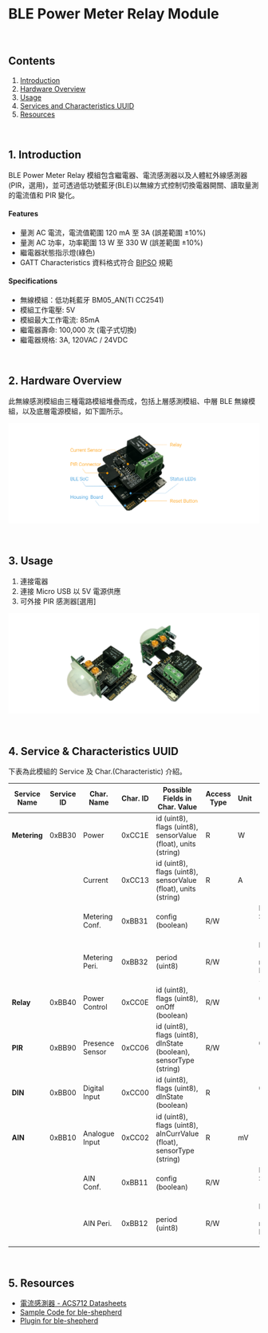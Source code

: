 # BLE Power Meter Relay Module  

<br />

## Contents  
1. [Introduction](#Introduction)  
2. [Hardware Overview](#HW_Overview)  
3. [Usage](#Usage)  
4. [Services and Characteristics UUID](#Service_Char_UUID)  
5. [Resources](#Resources)  

<a name="Introduction"></a>
<br />
## 1. Introduction  

BLE Power Meter Relay 模組包含繼電器、電流感測器以及人體紅外線感測器(PIR，選用)，並可透過低功號藍牙(BLE)以無線方式控制切換電器開關、讀取量測的電流值和 PIR 變化。  

#### Features  
 * 量測 AC 電流，電流值範圍 120 mA 至 3A (誤差範圍 ±10%)  
 * 量測 AC 功率，功率範圍 13 W 至 330 W (誤差範圍 ±10%)  
 * 繼電器狀態指示燈(綠色)  
 * GATT Characteristics 資料格式符合 [BIPSO](https://github.com/bluetoother/bipso/wiki/BIPSO-Specification) 規範   

#### Specifications  
 * 無線模組：低功耗藍牙 BM05_AN(TI CC2541)  
 * 模組工作電壓: 5V  
 * 模組最大工作電流: 85mA  
 * 繼電器壽命: 100,000 次 (電子式切換)  
 * 繼電器規格: 3A, 120VAC / 24VDC  

<a name="HW_Overview"></a>
<br />
## 2. Hardware Overview  

此無線感測模組由三種電路模組堆疊而成，包括上層感測模組、中層 BLE 無線模組，以及底層電源模組，如下圖所示。  

![Relay](https://raw.githubusercontent.com/sivann-tw/sivann-modules/master/media/ble_relay.png)  

<a name="Usage"></a>
<br />
## 3. Usage  

1. 連接電器  
2. 連接 Micro USB 以 5V 電源供應  
3. 可外接 PIR 感測器[選用]  

![Relay_PIR](https://raw.githubusercontent.com/sivann-tw/sivann-modules/master/media/ble_relay_pir.png)  

<a name="Service_Char_UUID"></a>
<br />
## 4. Service & Characteristics UUID  

下表為此模組的 Service 及 Char.(Characteristic) 介紹。  

| Service Name | Service ID | Char. Name      | Char. ID | Possible Fields in Char. Value                                       | Access Type | Unit | Description                                  |  
|--------------|------------|-----------------|----------|----------------------------------------------------------------------|-------------|------|----------------------------------------------|  
| **Metering** |  0xBB30    | Power           | 0xCC1E   | id (uint8), flags (uint8), sensorValue (float), units (string)       | R           | W    |                                              |  
|              |            | Current         | 0xCC13   | id (uint8), flags (uint8), sensorValue (float), units (string)       | R           | A    |                                              |  
|              |            | Metering Conf.  | 0xBB31   | config (boolean)                                                     | R/W         |      | Measurment Switch. 0 (OFF), 1 (ON)           |  
|              |            | Metering Peri.  | 0xBB32   | period (uint8)                                                       | R/W         |      | Period = [Data * 10] ms, Data Range : 10~255 |  
| **Relay**    |  0xBB40    | Power Control   | 0xCC0E   | id (uint8), flags (uint8), onOff (boolean)                           | R/W         |      | 0 (NC), 1 (NO)                               |  
| **PIR**      |  0xBB90    | Presence Sensor | 0xCC06   | id (uint8), flags (uint8), dInState (boolean), sensorType (string)   | R/W         |      | 0 (Low), 1 (High)                            |  
| **DIN**      |  0xBB00    | Digital Input   | 0xCC00   | id (uint8), flags (uint8), dInState (boolean)                        | R           |      | 0 (Low), 1 (High)                            |  
| **AIN**      |  0xBB10    | Analogue Input  | 0xCC02   | id (uint8), flags (uint8), aInCurrValue (float), sensorType (string) | R           | mV   |                                              |  
|              |            | AIN Conf.       | 0xBB11   | config (boolean)                                                     | R/W         |      | Measurment Switch. 0 (OFF), 1 (ON)           |  
|              |            | AIN Peri.       | 0xBB12   | period (uint8)                                                       | R/W         |      | Period = [Data * 10] ms, Data Range : 10~255 |  

<a name="Resources"></a>
<br />
## 5. Resources  

 * [電流感測器 - ACS712 Datasheets](https://www.allegromicro.com/~/media/Files/Datasheets/ACS712-Datasheet.ashx?la=en&hash=36988234DAD64352493E4A4686E6C3A927F4D7AC)  
 * [Sample Code for ble-shepherd](https://github.com/sivann-tw/hiver-iot-kit-ble/blob/master/example/powerMeterRelay.js)  
 * [Plugin for ble-shepherd](https://github.com/bluetoother/bshep-plugin-sivann-relay/blob/master/index.js)  
